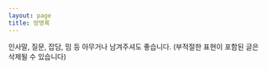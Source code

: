 ```yaml
---
layout: page
title: 방명록
---
```


인사말, 질문, 잡담, 밈 등 아무거나 남겨주셔도 좋습니다. (부적절한 표현이 포함된 글은 삭제될 수 있습니다)

<script src="https://utteranc.es/client.js"
        repo="dimenerno/dimenerno.github.io"
        issue-term="pathname"
        theme="github-light"
        crossorigin="anonymous"
        async>
  </script>